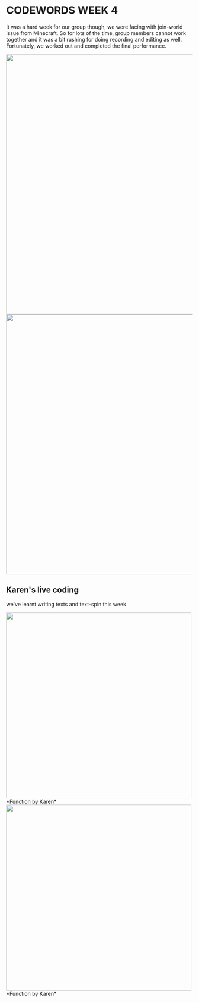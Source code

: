 # CODEWORDS WEEK 4

It was a hard week for our group though, we were facing with join-world issue from Minecraft. So for lots of the time, group members cannot work together and it was a bit rushing for doing recording and editing as well. Fortunately, we worked out and completed the final performance.

<img width="700" src="https://user-images.githubusercontent.com/68975607/91949705-c6579e00-ed32-11ea-82b2-3186b067efa4.jpg">
<img width="700" src="https://user-images.githubusercontent.com/68975607/91949774-cbb4e880-ed32-11ea-8d93-9453a09f7c3d.jpg">

## Karen's live coding
we've learnt writing texts and text-spin this week

<img width="500" src="https://user-images.githubusercontent.com/68975607/91955049-3404c980-ed35-11ea-8375-404a5ec4d070.jpg">
*Function by Karen*

<img width="500" src="https://user-images.githubusercontent.com/68975607/91955062-3830e700-ed35-11ea-97b2-987d3928413d.jpg">
*Function by Karen*






